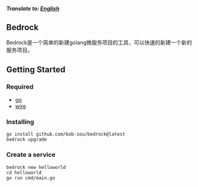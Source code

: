 ##### Translate to: [English](README.md)

## Bedrock
Bedrock是一个简单的新建golang微服务项目的工具，可以快速的新建一个新的服务项目。

## Getting Started
### Required
- [go](https://go.dev)
- [wire](https://github.com/google/wire)

### Installing
```shell
go install github.com/bob-zou/bedrock@latest
bedrock upgrade
```

### Create a service
```shell
bedrock new helloworld
cd helloworld
go run cmd/main.go
```

